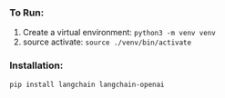 ### To Run:
1. Create a virtual environment:  `python3 -m venv venv`
2. source activate: `source ./venv/bin/activate`

### Installation:
 `pip install langchain langchain-openai`
